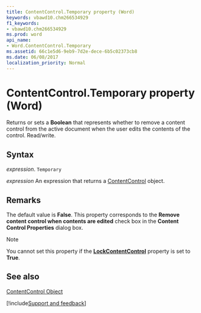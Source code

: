 ```yaml
---
title: ContentControl.Temporary property (Word)
keywords: vbawd10.chm266534929
f1_keywords:
- vbawd10.chm266534929
ms.prod: word
api_name:
- Word.ContentControl.Temporary
ms.assetid: 66c1e5d6-9eb9-7d2e-dece-6b5c02373cb8
ms.date: 06/08/2017
localization_priority: Normal
---
```



# ContentControl.Temporary property (Word)

Returns or sets a  **Boolean** that represents whether to remove a content control from the active document when the user edits the contents of the control. Read/write.


## Syntax

_expression_. `Temporary`

 _expression_ An expression that returns a [ContentControl](./Word.ContentControl.md) object.


## Remarks

The default value is  **False**. This property corresponds to the **Remove content control when contents are edited** check box in the **Content Control Properties** dialog box.


> [!NOTE] 
> You cannot set this property if the  **[LockContentControl](Word.ContentControl.LockContentControl.md)** property is set to **True**.


## See also


[ContentControl Object](Word.ContentControl.md)

[!include[Support and feedback](~/includes/feedback-boilerplate.md)]